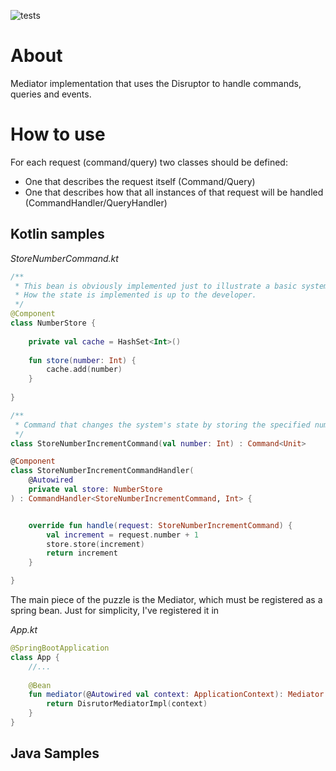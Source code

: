 
![tests](https://github.com/cosmyn9708/spring-disruptor-mediatr/actions/workflows/gradle-test.yml/badge.svg)

# About
Mediator implementation that uses the Disruptor to handle commands, queries and events.

# How to use
For each request (command/query) two classes should be defined:
- One that describes the request itself (Command/Query)
- One that describes how that all instances of that request will be handled (CommandHandler/QueryHandler)

## Kotlin samples
*StoreNumberCommand.kt*

```kotlin
/**
 * This bean is obviously implemented just to illustrate a basic system state. 
 * How the state is implemented is up to the developer.
 */
@Component
class NumberStore {
    
    private val cache = HashSet<Int>()
    
    fun store(number: Int) {
        cache.add(number)
    }
    
}

/**
 * Command that changes the system's state by storing the specified number's increment. 
 */
class StoreNumberIncrementCommand(val number: Int) : Command<Unit>

@Component
class StoreNumberIncrementCommandHandler(
    @Autowired
    private val store: NumberStore
) : CommandHandler<StoreNumberIncrementCommand, Int> {


    override fun handle(request: StoreNumberIncrementCommand) {
        val increment = request.number + 1
        store.store(increment)
        return increment
    }

}
```

The main piece of the puzzle is the Mediator, which must be registered as a spring bean. Just for simplicity, I've registered it in

*App.kt*
```kotlin
@SpringBootApplication
class App {
    //...
    
    @Bean
    fun mediator(@Autowired val context: ApplicationContext): Mediator {
        return DisrutorMediatorImpl(context) 
    }
}
```

## Java Samples

